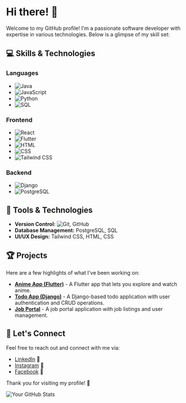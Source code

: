 # Hi there! 👋

Welcome to my GitHub profile! I'm a passionate software developer with expertise in various technologies. Below is a glimpse of my skill set:

## 💻 Skills & Technologies

### Languages
- ![Java](https://img.shields.io/badge/Java-%23E34A86?style=flat&logo=java&logoColor=white)
- ![JavaScript](https://img.shields.io/badge/JavaScript-%23F7DF1C?style=flat&logo=javascript&logoColor=black)
- ![Python](https://img.shields.io/badge/Python-%233B77A8?style=flat&logo=python&logoColor=white)
- ![SQL](https://img.shields.io/badge/SQL-%2307405B?style=flat&logo=sqlite&logoColor=white)

### Frontend
- ![React](https://img.shields.io/badge/React-%23282C34?style=flat&logo=react&logoColor=61DAFB)
- ![Flutter](https://img.shields.io/badge/Flutter-%2302569B?style=flat&logo=flutter&logoColor=white)
- ![HTML](https://img.shields.io/badge/HTML-%23E34F26?style=flat&logo=html5&logoColor=white)
- ![CSS](https://img.shields.io/badge/CSS-%231572B6?style=flat&logo=css3&logoColor=white)
- ![Tailwind CSS](https://img.shields.io/badge/Tailwind%20CSS-%2338B2AC?style=flat&logo=tailwind-css&logoColor=white)

### Backend
- ![Django](https://img.shields.io/badge/Django-%23092E20?style=flat&logo=django&logoColor=white)
- ![PostgreSQL](https://img.shields.io/badge/PostgreSQL-%233C7EBB?style=flat&logo=postgresql&logoColor=white)

## 🔧 Tools & Technologies
- **Version Control:** ![Git](https://media.giphy.com/media/l4FGsGO6WQL4MmXrG/giphy.gif), GitHub
- **Database Management:** PostgreSQL, SQL
- **UI/UX Design:** Tailwind CSS, HTML, CSS

## 🏆 Projects
Here are a few highlights of what I've been working on:

- **[Anime App (Flutter)](https://github.com/pawal-karki/Anime-App-Flutter)** - A Flutter app that lets you explore and watch anime.
- **[Todo App (Django)](https://github.com/pawal-karki/todo_app_django_project)** - A Django-based todo application with user authentication and CRUD operations.
- **[Job Portal](https://github.com/pawal-karki/job_portal)** - A job portal application with job listings and user management.

## 🚀 Let's Connect
Feel free to reach out and connect with me via:

- [LinkedIn](https://www.linkedin.com/feed/) 🌟
- [Instagram](https://www.instagram.com/pawal_karki/) 📸
- [Facebook](https://www.facebook.com/pawal.karki) 📘

Thank you for visiting my profile! 🌟

<!-- GitHub Stats -->
![Your GitHub Stats](https://github-readme-stats.vercel.app/api?username=pawal-karki&show_icons=true&hide_title=true&hide=prs&count_private=true&theme=radical)
